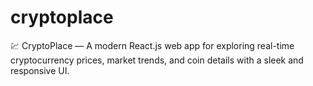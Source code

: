# cryptoplace
💹 CryptoPlace — A modern React.js web app for exploring real-time cryptocurrency prices, market trends, and coin details with a sleek and responsive UI.
